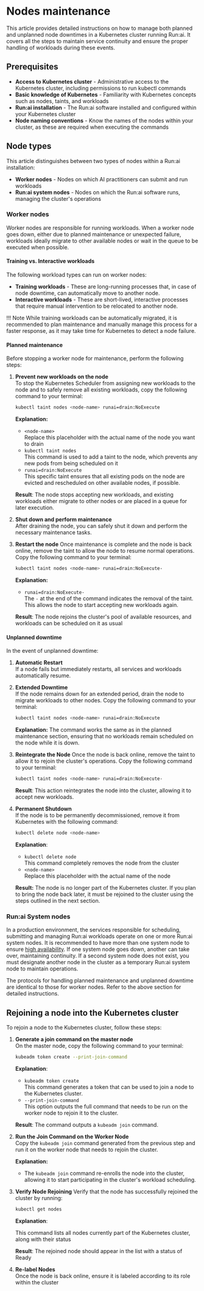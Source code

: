 # Nodes maintenance

This article provides detailed instructions on how to manage both planned and unplanned node downtimes in a Kubernetes cluster running Run:ai. It covers all the steps to maintain service continuity and ensure the proper handling of workloads during these events.

## Prerequisites

* **Access to Kubernetes cluster** - Administrative access to the Kubernetes cluster, including permissions to run kubectl commands
* **Basic knowledge of Kubernetes** - Familiarity with Kubernetes concepts such as nodes, taints, and workloads
* **Run:ai installation** - The Run:ai software installed and configured within your Kubernetes cluster
* **Node naming conventions** - Know the names of the nodes within your cluster, as these are required when executing the commands

## Node types

This article distinguishes between two types of nodes within a Run:ai installation:

* **Worker nodes** - Nodes on which AI practitioners can submit and run workloads
* **Run:ai system nodes** - Nodes on which the Run:ai software runs, managing the cluster's operations

### Worker nodes

Worker nodes are responsible for running workloads. When a worker node goes down, either due to planned maintenance or unexpected failure, workloads ideally migrate to other available nodes or wait in the queue to be executed when possible.

#### Training vs. Interactive workloads

The following workload types can run on worker nodes:

* **Training workloads** - These are long-running processes that, in case of node downtime, can automatically move to another node.
* **Interactive workloads** - These are short-lived, interactive processes that require manual intervention to be relocated to another node.

!!! Note While training workloads can be automatically migrated, it is recommended to plan maintenance and manually manage this process for a faster response, as it may take time for Kubernetes to detect a node failure.

#### Planned maintenance

Before stopping a worker node for maintenance, perform the following steps:

1.  **Prevent new workloads on the node**\
    To stop the Kubernetes Scheduler from assigning new workloads to the node and to safely remove all existing workloads, copy the following command to your terminal:

    ```bash
    kubectl taint nodes <node-name> runai=drain:NoExecute
    ```

    **Explanation:**

    * `<node-name>`\
      Replace this placeholder with the actual name of the node you want to drain
    * `kubectl taint nodes`\
      This command is used to add a taint to the node, which prevents any new pods from being scheduled on it
    * `runai=drain:NoExecute`\
      This specific taint ensures that all existing pods on the node are evicted and rescheduled on other available nodes, if possible.

    **Result**: The node stops accepting new workloads, and existing workloads either migrate to other nodes or are placed in a queue for later execution.
2. **Shut down and perform maintenance**\
   After draining the node, you can safely shut it down and perform the necessary maintenance tasks.
3.  **Restart the node** Once maintenance is complete and the node is back online, remove the taint to allow the node to resume normal operations. Copy the following command to your terminal:

    ```bash
    kubectl taint nodes <node-name> runai=drain:NoExecute-
    ```

    **Explanation:**

    * `runai=drain:NoExecute-`\
      The `-` at the end of the command indicates the removal of the taint. This allows the node to start accepting new workloads again.

    **Result**: The node rejoins the cluster's pool of available resources, and workloads can be scheduled on it as usual

#### Unplanned downtime

In the event of unplanned downtime:

1. **Automatic Restart**\
   If a node fails but immediately restarts, all services and workloads automatically resume.
2.  **Extended Downtime**\
    If the node remains down for an extended period, drain the node to migrate workloads to other nodes. Copy the following command to your terminal:

    ```bash
    kubectl taint nodes <node-name> runai=drain:NoExecute
    ```

    **Explanation:** The command works the same as in the planned maintenance section, ensuring that no workloads remain scheduled on the node while it is down.
3.  **Reintegrate the Node** Once the node is back online, remove the taint to allow it to rejoin the cluster's operations. Copy the following command to your terminal:

    ```bash
    kubectl taint nodes <node-name> runai=drain:NoExecute-
    ```

    **Result**: This action reintegrates the node into the cluster, allowing it to accept new workloads.
4.  **Permanent Shutdown**\
    If the node is to be permanently decommissioned, remove it from Kubernetes with the following command:

    ```bash
    kubectl delete node <node-name>
    ```

    **Explanation**:

    * `kubectl delete node`\
      This command completely removes the node from the cluster
    * `<node-name>`\
      Replace this placeholder with the actual name of the node

    **Result:** The node is no longer part of the Kubernetes cluster. If you plan to bring the node back later, it must be rejoined to the cluster using the steps outlined in the next section.

### Run:ai System nodes

In a production environment, the services responsible for scheduling, submitting and managing Run:ai workloads operate on one or more Run:ai system nodes. It is recommended to have more than one system node to ensure [high availability](../docs/config/ha.md). If one system node goes down, another can take over, maintaining continuity. If a second system node does not exist, you must designate another node in the cluster as a temporary Run:ai system node to maintain operations.

The protocols for handling planned maintenance and unplanned downtime are identical to those for worker nodes. Refer to the above section for detailed instructions.

## Rejoining a node into the Kubernetes cluster

To rejoin a node to the Kubernetes cluster, follow these steps:

1.  **Generate a join command on the master node**\
    On the master node, copy the following command to your terminal:

    ```bash
    kubeadm token create --print-join-command
    ```

    **Explanation**:

    * `kubeadm token create`\
      This command generates a token that can be used to join a node to the Kubernetes cluster.
    * `--print-join-command`\
      This option outputs the full command that needs to be run on the worker node to rejoin it to the cluster.

    **Result**: The command outputs a `kubeadm join` command.
2.  **Run the Join Command on the Worker Node**\
    Copy the `kubeadm join` command generated from the previous step and run it on the worker node that needs to rejoin the cluster.

    **Explanation:**

    * The `kubeadm join` command re-enrolls the node into the cluster, allowing it to start participating in the cluster's workload scheduling.
3.  **Verify Node Rejoining** Verify that the node has successfully rejoined the cluster by running:

    ```bash
    kubectl get nodes
    ```

    **Explanation**:

    This command lists all nodes currently part of the Kubernetes cluster, along with their status

    **Result**: The rejoined node should appear in the list with a status of Ready
4. **Re-label Nodes**\
   Once the node is back online, ensure it is labeled according to its role within the cluster

